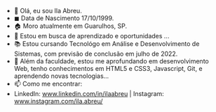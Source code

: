 - 👋 Olá, eu sou Ila Abreu.
- ◼  Data de Nascimento 17/10/1999.
- 🏠 Moro atualmente em Guarulhos, SP.
- 👀 Estou em busca de aprendizado e oportunidades ...
- 📚 Estou cursando Tecnológo em Análise e Desenvolvimento de Sistemas, com previsão de conclusão em julho de 2022.
- 🌱 Além da faculdade, estou me aprofundando em desenvolvimento Web, tenho conhecimentos em HTML5 e CSS3, Javascript, Git, e aprendendo novas tecnologias...
- 📫 Como me encontrar: 
- LinkedIn: www.linkedin.com/in/ilaabreu | Instagram: www.instagram.com/ila.abreu/ 
<!---
ilaabreu/ilaabreu is a ✨ special ✨ repository because its `README.md` (this file) appears on your GitHub profile.
You can click the Preview link to take a look at your changes.
--->
